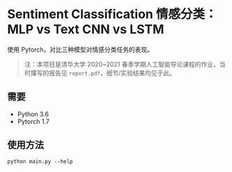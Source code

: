 # Sentiment Classification 情感分类：MLP vs Text CNN vs LSTM

使用 Pytorch，对比三种模型对情感分类任务的表现。

> 注：本项目是清华大学 2020~2021 春季学期人工智能导论课程的作业，当时攥写的报告见 `report.pdf`，细节/实验结果均见于此。

## 需要

- Python 3.6
- Pytorch 1.7

## 使用方法

`python main.py --help`
